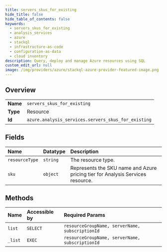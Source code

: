 ```yaml
---
title: servers_skus_for_existing
hide_title: false
hide_table_of_contents: false
keywords:
  - servers_skus_for_existing
  - analysis_services
  - azure    
  - stackql
  - infrastructure-as-code
  - configuration-as-data
  - cloud inventory
description: Query, deploy and manage Azure resources using SQL
custom_edit_url: null
image: /img/providers/azure/stackql-azure-provider-featured-image.png
---
```

  
    

## Overview
<table><tbody>
<tr><td><b>Name</b></td><td><code>servers_skus_for_existing</code></td></tr>
<tr><td><b>Type</b></td><td>Resource</td></tr>
<tr><td><b>Id</b></td><td><code>azure.analysis_services.servers_skus_for_existing</code></td></tr>
</tbody></table>

## Fields
| Name | Datatype | Description |
|:-----|:---------|:------------|
| `resourceType` | `string` | The resource type. |
| `sku` | `object` | Represents the SKU name and Azure pricing tier for Analysis Services resource. |
## Methods
| Name | Accessible by | Required Params |
|:-----|:--------------|:----------------|
| `list` | `SELECT` | `resourceGroupName, serverName, subscriptionId` |
| `_list` | `EXEC` | `resourceGroupName, serverName, subscriptionId` |
